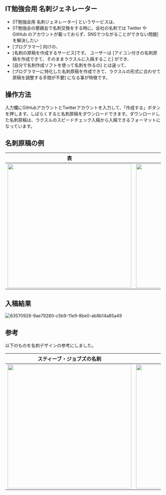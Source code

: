 ## IT勉強会用 名刺ジェネレーター
* [IT勉強会用 名刺ジェネレーター] というサービスは、
* [IT勉強会の懇親会で名刺交換をする時に、会社の名刺では Twitter や GitHub のアカウントが載っておらず、SNSでつながることができない問題] を解決したい
* [プログラマー] 向けの、
* [名刺の原稿を作成するサービス]です。
ユーザーは [アイコン付きの名刺原稿を作成できて、そのままラクスルに入稿すること] ができ、
* [自分で名刺作成ソフトを使って名刺を作るの] とは違って、
* [プログラマーに特化した名刺原稿を作成できて、ラクスルの形式に合わせて原稿を調整する手間が不要] になる事が特徴です。

## 操作方法
入力欄にGitHubアカウントとTwitterアカウントを入力して、「作成する」ボタンを押します。しばらくすると名刺原稿をダウンロードできます。ダウンロードした名刺原稿は、ラクスルのスピードチェック入稿から入稿できるフォーマットになっています。

## 名刺原稿の例

表 | 裏
---- | ----
<img src="https://user-images.githubusercontent.com/39484102/63944280-37bf9980-caac-11e9-938d-921a72d96b90.png" width="400"/> | <img src="https://user-images.githubusercontent.com/39484102/63570760-2f9dc080-c5b9-11e9-982c-593c027744bd.png" width="400"/>

## 入稿結果
![63570926-9ae79280-c5b9-11e9-8be0-ab8b14a85a49](https://user-images.githubusercontent.com/39484102/63602388-474d6700-c602-11e9-99a1-47a9cd8540cb.png)

## 参考
以下のものを名刺デザインの参考にしました。

スティーブ・ジョブズの名刺 | Google社の名刺
---- | ----
<img src="https://user-images.githubusercontent.com/39484102/61930593-28cf5e00-afb9-11e9-9142-5214e82e73a5.jpg" width="400"/> | <img src="https://user-images.githubusercontent.com/39484102/61933889-ee1df380-afc1-11e9-9cd7-3caf6038ad59.jpg" width="400"/>
